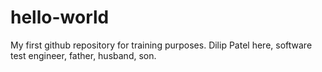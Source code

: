 # hello-world
My first github repository for training purposes. 
Dilip Patel here, software test engineer, father, husband, son. 
